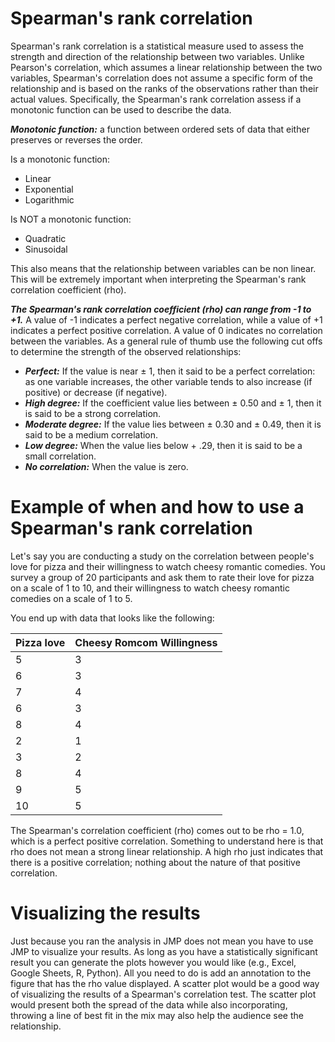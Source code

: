 # Spearman's rank correlation

Spearman's rank correlation is a statistical measure used to assess the strength and direction of the relationship between two variables.
Unlike Pearson's correlation, which assumes a linear relationship between the two variables, Spearman's correlation does not assume a specific form of the relationship and is based on the ranks of the observations rather than their actual values.
Specifically, the Spearman's rank correlation assess if a monotonic function can be used to describe the data.

***Monotonic function:*** a function between ordered sets of data that either preserves or reverses the order.

Is a monotonic function:
- Linear
- Exponential
- Logarithmic

Is NOT a monotonic function:
- Quadratic
- Sinusoidal

This also means that the relationship between variables can be non linear.
This will be extremely important when interpreting the Spearman's rank correlation coefficient (rho).

***The Spearman's rank correlation coefficient (rho) can range from -1 to +1.***
A value of -1 indicates a perfect negative correlation, while a value of +1 indicates a perfect positive correlation.
A value of 0 indicates no correlation between the variables.
As a general rule of thumb use the following cut offs to determine the strength of the observed relationships:
- ***Perfect:*** If the value is near ± 1, then it said to be a perfect correlation: as one variable increases, the other variable tends to also increase (if positive) or decrease (if negative).
- ***High degree:*** If the coefficient value lies between ± 0.50 and ± 1, then it is said to be a strong correlation.
- ***Moderate degree:*** If the value lies between ± 0.30 and ± 0.49, then it is said to be a medium correlation.
- ***Low degree:*** When the value lies below + .29, then it is said to be a small correlation.
- ***No correlation:*** When the value is zero.

# Example of when and how to use a Spearman's rank correlation

Let's say you are conducting a study on the correlation between people's love for pizza and their willingness to watch cheesy romantic comedies.
You survey a group of 20 participants and ask them to rate their love for pizza on a scale of 1 to 10, and their willingness to watch cheesy romantic comedies on a scale of 1 to 5.

You end up with data that looks like the following:

| Pizza love   | Cheesy Romcom Willingness |
| ------------ | ------------------------- |
| 5            | 3                         |
| 6            | 3                         |
| 7            | 4                         |
| 6            | 3                         |
| 8            | 4                         |
| 2            | 1                         |
| 3            | 2                         |
| 8            | 4                         |
| 9            | 5                         |
| 10           | 5                         |

The Spearman's correlation coefficient (rho) comes out to be rho = 1.0, which is a perfect positive correlation.
Something to understand here is that rho does not mean a strong linear relationship.
A high rho just indicates that there is a positive correlation; nothing about the nature of that positive correlation.

# Visualizing the results

Just because you ran the analysis in JMP does not mean you have to use JMP to visualize your results.
As long as you have a statistically significant result you can generate the plots however you would like (e.g., Excel, Google Sheets, R, Python).
All you need to do is add an annotation to the figure that has the rho value displayed.
A scatter plot would be a good way of visualizing the results of a Spearman's correlation test.
The scatter plot would present both the spread of the data while also incorporating, throwing a line of best fit in the mix may also help the audience see the relationship.
